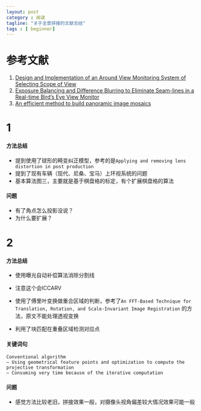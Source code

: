 ```yaml
---
layout: post
category : 阅读
tagline: "关于全景拼接的文献总结"
tags : [ beginner]
---
```

#  参考文献
1.  [Design and Implementation of an Around View Monitoring System of Selecting Scope of View](http://www.sersc.org/journals/IJCA/vol7_no11/20.pdf)
2.  [Exposure Balancing and Difference Blurring to Eliminate Seam-lines in a Real-time Bird’s Eye View Monitor](http://tau.postech.ac.kr/Publication/IntConf/ExposureBalancing.pdf)
3.  [An efficient method to build panoramic image mosaics](http://cilab.knu.ac.kr/seminar/Seminar/2007/20070110%20An%20efficient%20method%20to%20build%20panoramic%20image%20%20mosaics.pdf)



1
===

#### 方法总结

+ 提到使用了球形的畸变纠正模型，参考的是`Applying and removing lens distortion in post production`
+ 提到了现有车辆（现代、尼桑、宝马）上环视系统的问题
+ 基本算法图三，主要就是基于棋盘格的标定，有个扩展棋盘格的算法

#### 问题
+  有了角点怎么投影没说？
+  为什么要扩展？


2
===

#### 方法总结 

+ 使用曝光自动补偿算法消除分割线
+ 注意这个会ICCARV


+  使用了傅里叶变换做重合区域的判断，参考了`An FFT-Based Technique for Translation,
Rotation, and Scale-Invariant Image Registration` 的方法，原文不能处理透视变换
+  利用了块匹配在重叠区域检测对应点


#### 关键词句

	Conventional algorithm
	– Using geometrical feature points and optimization to compute the projective transformation
	– Consuming very time because of the iterative computation
	
#### 问题
+  感觉方法比较老旧，拼接效果一般，对摄像头视角偏差较大情况效果可能一般
